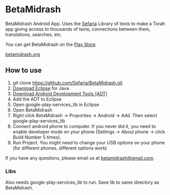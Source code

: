# BetaMidrash
BetaMidrash Android App.
Uses the [Sefaria](http://sefaria.org) Library of texts to make a Torah app giving access to thousands of texts, connections between them, translations, searches, etc.

You can get BetaMidrash on the [Play  Store](https://play.google.com/store/apps/details?id=com.torahsummary.betamidrash).

[betamidrash.org](http://betamidrash.org)


## How to use
1. git clone https://github.com/Sefaria/BetaMidrash.git
2. [Download Eclipse](http://www.eclipse.org/downloads/) for Java
3. [Download Android Development Tools (ADT)](http://developer.android.com/tools/sdk/eclipse-adt.html)
4. Add the ADT to Eclipse
5. Open google-play-services_lib in Eclipse
6. Open BetaMidrash
7. Right click BetaMidrash -> Proporties -> Android -> Add. Then select google-play-services_lib
8. Connect android phone to computer. If you never did it, you need to enable developer mode on your phone (Settings -> About phone -> click Build Number 5 times).
9. Run Project. You might need to change your USB options on your phone (for different phones, different options work)

If you have any questions, please email us at betamidrash@gmail.com.

### Libs
Also needs google-play-services_lib to run. Save lib to same directory as BetaMidrash.

